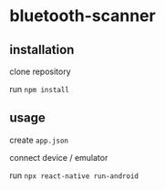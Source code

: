 # bluetooth-scanner

## installation
clone repository

run `npm install`

## usage

create `app.json`

connect device / emulator

run `npx react-native run-android`

